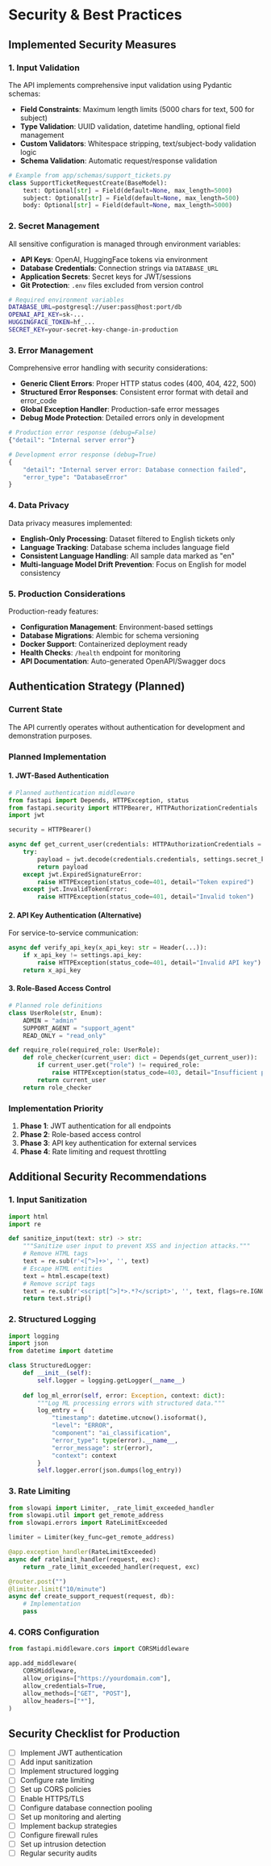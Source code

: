 # Security & Best Practices

## Implemented Security Measures

### 1. Input Validation

The API implements comprehensive input validation using Pydantic schemas:

- **Field Constraints**: Maximum length limits (5000 chars for text, 500 for subject)
- **Type Validation**: UUID validation, datetime handling, optional field management
- **Custom Validators**: Whitespace stripping, text/subject-body validation logic
- **Schema Validation**: Automatic request/response validation

```python
# Example from app/schemas/support_tickets.py
class SupportTicketRequestCreate(BaseModel):
    text: Optional[str] = Field(default=None, max_length=5000)
    subject: Optional[str] = Field(default=None, max_length=500)
    body: Optional[str] = Field(default=None, max_length=5000)
```

### 2. Secret Management

All sensitive configuration is managed through environment variables:

- **API Keys**: OpenAI, HuggingFace tokens via environment
- **Database Credentials**: Connection strings via `DATABASE_URL`
- **Application Secrets**: Secret keys for JWT/sessions
- **Git Protection**: `.env` files excluded from version control

```bash
# Required environment variables
DATABASE_URL=postgresql://user:pass@host:port/db
OPENAI_API_KEY=sk-...
HUGGINGFACE_TOKEN=hf_...
SECRET_KEY=your-secret-key-change-in-production
```

### 3. Error Management

Comprehensive error handling with security considerations:

- **Generic Client Errors**: Proper HTTP status codes (400, 404, 422, 500)
- **Structured Error Responses**: Consistent error format with detail and error_code
- **Global Exception Handler**: Production-safe error messages
- **Debug Mode Protection**: Detailed errors only in development

```python
# Production error response (debug=False)
{"detail": "Internal server error"}

# Development error response (debug=True)
{
    "detail": "Internal server error: Database connection failed",
    "error_type": "DatabaseError"
}
```

### 4. Data Privacy

Data privacy measures implemented:

- **English-Only Processing**: Dataset filtered to English tickets only
- **Language Tracking**: Database schema includes language field
- **Consistent Language Handling**: All sample data marked as "en"
- **Multi-language Model Drift Prevention**: Focus on English for model consistency

### 5. Production Considerations

Production-ready features:

- **Configuration Management**: Environment-based settings
- **Database Migrations**: Alembic for schema versioning
- **Docker Support**: Containerized deployment ready
- **Health Checks**: `/health` endpoint for monitoring
- **API Documentation**: Auto-generated OpenAPI/Swagger docs

## Authentication Strategy (Planned)

### Current State
The API currently operates without authentication for development and demonstration purposes.

### Planned Implementation

#### 1. JWT-Based Authentication
```python
# Planned authentication middleware
from fastapi import Depends, HTTPException, status
from fastapi.security import HTTPBearer, HTTPAuthorizationCredentials
import jwt

security = HTTPBearer()

async def get_current_user(credentials: HTTPAuthorizationCredentials = Depends(security)):
    try:
        payload = jwt.decode(credentials.credentials, settings.secret_key, algorithms=["HS256"])
        return payload
    except jwt.ExpiredSignatureError:
        raise HTTPException(status_code=401, detail="Token expired")
    except jwt.InvalidTokenError:
        raise HTTPException(status_code=401, detail="Invalid token")
```

#### 2. API Key Authentication (Alternative)
For service-to-service communication:
```python
async def verify_api_key(x_api_key: str = Header(...)):
    if x_api_key != settings.api_key:
        raise HTTPException(status_code=401, detail="Invalid API key")
    return x_api_key
```

#### 3. Role-Based Access Control
```python
# Planned role definitions
class UserRole(str, Enum):
    ADMIN = "admin"
    SUPPORT_AGENT = "support_agent"
    READ_ONLY = "read_only"

def require_role(required_role: UserRole):
    def role_checker(current_user: dict = Depends(get_current_user)):
        if current_user.get("role") != required_role:
            raise HTTPException(status_code=403, detail="Insufficient permissions")
        return current_user
    return role_checker
```

### Implementation Priority
1. **Phase 1**: JWT authentication for all endpoints
2. **Phase 2**: Role-based access control
3. **Phase 3**: API key authentication for external services
4. **Phase 4**: Rate limiting and request throttling

## Additional Security Recommendations

### 1. Input Sanitization
```python
import html
import re

def sanitize_input(text: str) -> str:
    """Sanitize user input to prevent XSS and injection attacks."""
    # Remove HTML tags
    text = re.sub(r'<[^>]+>', '', text)
    # Escape HTML entities
    text = html.escape(text)
    # Remove script tags
    text = re.sub(r'<script[^>]*>.*?</script>', '', text, flags=re.IGNORECASE)
    return text.strip()
```

### 2. Structured Logging
```python
import logging
import json
from datetime import datetime

class StructuredLogger:
    def __init__(self):
        self.logger = logging.getLogger(__name__)
    
    def log_ml_error(self, error: Exception, context: dict):
        """Log ML processing errors with structured data."""
        log_entry = {
            "timestamp": datetime.utcnow().isoformat(),
            "level": "ERROR",
            "component": "ai_classification",
            "error_type": type(error).__name__,
            "error_message": str(error),
            "context": context
        }
        self.logger.error(json.dumps(log_entry))
```

### 3. Rate Limiting
```python
from slowapi import Limiter, _rate_limit_exceeded_handler
from slowapi.util import get_remote_address
from slowapi.errors import RateLimitExceeded

limiter = Limiter(key_func=get_remote_address)

@app.exception_handler(RateLimitExceeded)
async def ratelimit_handler(request, exc):
    return _rate_limit_exceeded_handler(request, exc)

@router.post("")
@limiter.limit("10/minute")
async def create_support_request(request, db):
    # Implementation
    pass
```

### 4. CORS Configuration
```python
from fastapi.middleware.cors import CORSMiddleware

app.add_middleware(
    CORSMiddleware,
    allow_origins=["https://yourdomain.com"],
    allow_credentials=True,
    allow_methods=["GET", "POST"],
    allow_headers=["*"],
)
```

## Security Checklist for Production

- [ ] Implement JWT authentication
- [ ] Add input sanitization
- [ ] Implement structured logging
- [ ] Configure rate limiting
- [ ] Set up CORS policies
- [ ] Enable HTTPS/TLS
- [ ] Configure database connection pooling
- [ ] Set up monitoring and alerting
- [ ] Implement backup strategies
- [ ] Configure firewall rules
- [ ] Set up intrusion detection
- [ ] Regular security audits
